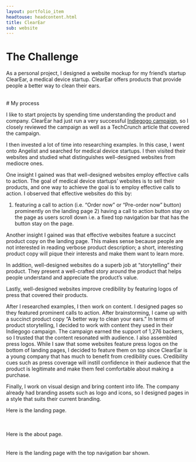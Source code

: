 ```yaml
---
layout: portfolio_item
headtouse: headcontent.html
title: ClearEar
sub: website
---
```

# The Challenge

As a personal project, I designed a website mockup for my friend’s startup ClearEar, a medical device startup. ClearEar offers products that provide people a better way to clean their ears. 


<br>
# My process 

I like to start projects by spending time understanding the product and company. ClearEar had just run a very successful <a class="indiegogo" href="https://www.indiegogo.com/projects/the-oto-tip-4-reasons-to-quit-q-tips-today">Indiegogo campaign</a>, so I closely reviewed the campaign as well as a TechCrunch article that covered the campaign.  

I then invested a lot of time into researching examples. In this case, I went onto Angelist and searched for medical device startups. I then visited their websites and studied what distinguishes well-designed websites from mediocre ones. 

One insight I gained was that well-designed websites employ effective calls to action. The goal of medical device startups’ websites is to sell their products, and one way to achieve the goal is to employ effective calls to action. I observed that effective websites do this by: 

1) featuring a call to action (i.e. “Order now” or “Pre-order now” button) prominently on the landing page 2) having a call to action button stay on the page as users scroll down i.e. a fixed top navigation bar that has the button stay on the page. 

Another insight I gained was that effective websites feature a succinct product copy on the landing page. This makes sense because people are not interested in reading verbose product description; a short, interesting product copy will pique their interests and make them want to learn more.    
 
In addition, well-designed websites do a superb job at “storytelling” their product. They present a well-crafted story around the product that helps people understand and appreciate the product’s value.   

Lastly, well-designed websites improve credibility by featuring logos of press that covered their products.   

After I researched examples, I then work on content. I designed pages so they featured prominent calls to action. After brainstorming, I came up with a succinct product copy “A better way to clean your ears.” In terms of product storytelling, I decided to work with content they used in their Indiegogo campaign. The campaign earned the support of 1,276 backers, so I trusted that the content resonated with audience. I also assembled press logos. While I saw that some websites feature press logos on the bottom of landing pages, I decided to feature them on top since ClearEar is a young company that has much to benefit from credibility cues. Credibility cues such as press coverage will instill confidence in their audience that the product is legitimate and make them feel comfortable about making a purchase.

Finally, I work on visual design and bring content into life. The company already had branding assets such as logo and icons, so I designed pages in a style that suits their current branding. 

Here is the landing page. 
<br>
<br>
<div class="clearearlanding"></div>
<br>
Here is the about page. 
<br>
<br>
<div class="clearearabout"></div>
<br>
Here is the landing page with the top navigation bar shown. 
<br>
<br> 
<div class="cleareartopnav"></div>
<br>

